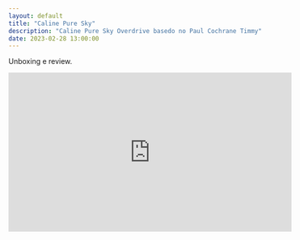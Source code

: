 ```yaml
---
layout: default
title: "Caline Pure Sky"
description: "Caline Pure Sky Overdrive basedo no Paul Cochrane Timmy"
date: 2023-02-28 13:00:00
---
```


Unboxing e review.

<iframe width="560" height="315" src="https://www.youtube.com/embed/aBFcO8Ol70U" title="YouTube video player" frameborder="0" allow="accelerometer; autoplay; clipboard-write; encrypted-media; gyroscope; picture-in-picture; web-share" allowfullscreen></iframe>
